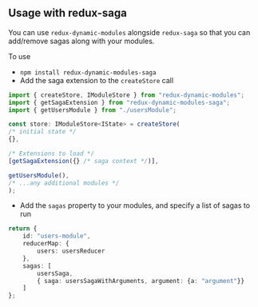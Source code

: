 ## Usage with redux-saga
You can use `redux-dynamic-modules` alongside `redux-saga` so that you can add/remove sagas along with your modules.

To use
* `npm install redux-dynamic-modules-saga`
* Add the saga extension to the `createStore` call
   
```typescript
import { createStore, IModuleStore } from "redux-dynamic-modules";
import { getSagaExtension } from "redux-dynamic-modules-saga";
import { getUsersModule } from "./usersModule";

const store: IModuleStore<IState> = createStore(
/* initial state */
{},

/* Extensions to load */
[getSagaExtension({} /* saga context */)],

getUsersModule(), 
/* ...any additional modules */
);

```

* Add the `sagas` property to your modules, and specify a list of sagas to run
   
```typescript
return {
    id: "users-module",
    reducerMap: {
        users: usersReducer
    },
    sagas: [
        usersSaga,
        { saga: usersSagaWithArguments, argument: {a: "argument"}}
    ]
};
```
